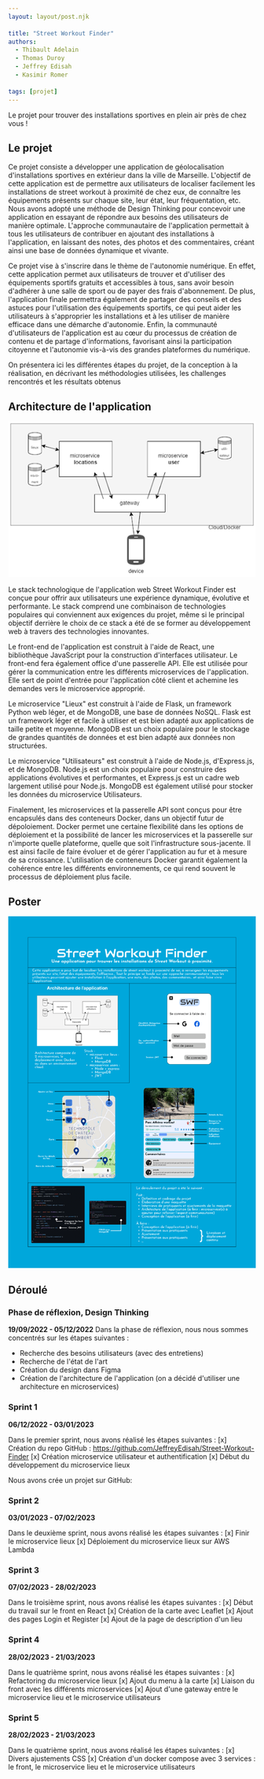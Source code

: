 ```yaml
---
layout: layout/post.njk

title: "Street Workout Finder"
authors:
  - Thibault Adelain
  - Thomas Duroy
  - Jeffrey Edisah
  - Kasimir Romer

tags: [projet]
---
```

<!-- début résumé -->
Le projet pour trouver des installations sportives en plein air près de chez vous !
<!-- fin résumé -->

## Le projet

Ce projet consiste a développer une application de géolocalisation d'installations sportives en extérieur dans la ville de Marseille. L'objectif de cette application est de permettre aux utilisateurs de localiser facilement les installations de street workout à proximité de chez eux, de connaître les équipements présents sur chaque site, leur état, leur fréquentation, etc. Nous avons adopté une méthode de Design Thinking pour concevoir une application en essayant de répondre aux besoins des utilisateurs de manière optimale. L'approche communautaire de l'application permettait à tous les utilisateurs de contribuer en ajoutant des installations à l'application, en laissant des notes, des photos et des commentaires, créant ainsi une base de données dynamique et vivante.

Ce projet vise à s'inscrire dans le thème de l'autonomie numérique. En effet, cette application permet aux utilisateurs de trouver et d'utiliser des équipements sportifs gratuits et accessibles à tous, sans avoir besoin d'adhérer à une salle de sport ou de payer des frais d'abonnement. De plus, l'application finale permettra également de partager des conseils et des astuces pour l'utilisation des équipements sportifs, ce qui peut aider les utilisateurs à s'approprier les installations et à les utiliser de manière efficace dans une démarche d'autonomie. Enfin, la communauté d'utilisateurs de l'application est au cœur du processus de création de contenu et de partage d'informations, favorisant ainsi la participation citoyenne et l'autonomie vis-à-vis des grandes plateformes du numérique.

On présentera ici les différentes étapes du projet, de la conception à la réalisation, en décrivant les méthodologies utilisées, les challenges rencontrés et les résultats obtenus

## Architecture de l'application

![architecture du projet](architecture.png)

Le stack technologique de l'application web Street Workout Finder est conçue pour offrir aux utilisateurs une expérience dynamique, évolutive et performante. Le stack comprend une combinaison de technologies populaires qui conviennent aux exigences du projet, même si le principal objectif derrière le choix de ce stack a été de se former au développement web à travers des technologies innovantes.

Le front-end de l'application est construit à l'aide de React, une bibliothèque JavaScript pour la construction d'interfaces utilisateur. Le front-end fera également office d'une passerelle API. Elle est utilisée pour gérer la communication entre les différents microservices de l'application. Elle sert de point d'entrée pour l'application côté client et achemine les demandes vers le microservice approprié.

Le microservice "Lieux" est construit à l'aide de Flask, un framework Python web léger, et de MongoDB, une base de données NoSQL. Flask est un framework léger et facile à utiliser et est bien adapté aux applications de taille petite et moyenne. MongoDB est un choix populaire pour le stockage de grandes quantités de données et est bien adapté aux données non structurées.

Le microservice "Utilisateurs" est construit à l'aide de Node.js, d'Express.js, et de MongoDB. Node.js est un choix populaire pour construire des applications évolutives et performantes, et Express.js est un cadre web largement utilisé pour Node.js. MongoDB est également utilisé pour stocker les données du microservice Utilisateurs.

Finalement, les microservices et la passerelle API sont conçus pour être encapsulés dans des conteneurs Docker, dans un objectif futur de dépoloiement. Docker permet une certaine flexibilité dans les options de déploiement et la possibilité de lancer les microservices et la passerelle sur n'importe quelle plateforme, quelle que soit l'infrastructure sous-jacente. Il est ainsi facile de faire évoluer et de gérer l'application au fur et à mesure de sa croissance. L'utilisation de conteneurs Docker garantit également la cohérence entre les différents environnements, ce qui rend souvent le processus de déploiement plus facile.

## Poster

![SWF_Poster](SWF_Poster.png)

## Déroulé

### Phase de réflexion, Design Thinking

**19/09/2022 - 05/12/2022**
Dans la phase de réflexion, nous nous sommes concentrés sur les étapes suivantes :

- Recherche des besoins utilisateurs (avec des entretiens)
- Recherche de l'état de l'art
- Création du design dans Figma
- Création de l'architecture de l'application (on a décidé d'utiliser une architecture en microservices)

### Sprint 1

**06/12/2022 - 03/01/2023**

Dans le premier sprint, nous avons réalisé les étapes suivantes :
[x] Création du repo GitHub : <https://github.com/JeffreyEdisah/Street-Workout-Finder>
[x] Création microservice utilisateur et authentification
[x] Début du développement du microservice lieux

Nous avons crée un projet sur GitHub:

### Sprint 2

**03/01/2023 - 07/02/2023**

Dans le deuxième sprint, nous avons réalisé les étapes suivantes :
[x] Finir le microservice lieux
[x] Déploiement du microservice lieux sur AWS Lambda

### Sprint 3

**07/02/2023 - 28/02/2023**

Dans le troisième sprint, nous avons réalisé les étapes suivantes :
[x] Début du travail sur le front en React
[x] Création de la carte avec Leaflet
[x] Ajout des pages Login et Register
[x] Ajout de la page de description d'un lieu

### Sprint 4

**28/02/2023 - 21/03/2023**

Dans le quatrième sprint, nous avons réalisé les étapes suivantes :
[x] Refactoring du microservice lieux
[x] Ajout du menu à la carte
[x] Liaison du front avec les différents microservices
[x] Ajout d'une gateway entre le microservice lieu et le microservice utilisateurs

### Sprint 5

**28/02/2023 - 21/03/2023**

Dans le quatrième sprint, nous avons réalisé les étapes suivantes :
[x] Divers ajustements CSS
[x] Création d'un docker compose avec 3 services : le front, le microservice lieu et le microservice utilisateurs

